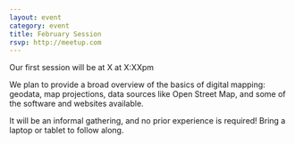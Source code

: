 ```yaml
---
layout: event
category: event
title: February Session
rsvp: http://meetup.com
---
```


Our first session will be at X at X:XXpm

We plan to provide a broad overview of the basics of digital mapping: geodata, map projections, data sources like Open Street Map, and some of the software and websites available.

It will be an informal gathering, and no prior experience is required! Bring a laptop or tablet to follow along.